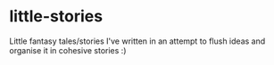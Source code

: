 # little-stories
Little fantasy tales/stories I've written in an attempt to flush ideas and organise it in cohesive stories :)
